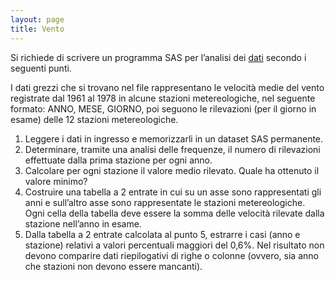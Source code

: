 ```yaml
---
layout: page
title: Vento
---
```


Si richiede di scrivere un programma SAS per l’analisi dei [dati](../dati/vento.csv) secondo i seguenti punti.

I dati grezzi che si trovano nel file rappresentano le velocità medie del vento registrate dal 1961 al 1978 in alcune stazioni metereologiche, nel seguente formato: ANNO, MESE, GIORNO, poi seguono le rilevazioni (per il giorno in esame) delle 12 stazioni metereologiche.

1.    Leggere i dati in ingresso e memorizzarli in un dataset SAS permanente.
1.    Determinare, tramite una analisi delle frequenze, il numero di rilevazioni effettuate dalla prima stazione per ogni anno.
1.    Calcolare per ogni stazione il valore medio rilevato. Quale ha ottenuto il valore minimo?
1.    Costruire una tabella a 2 entrate in cui su un asse sono rappresentati gli anni e sull’altro asse sono rappresentate le stazioni metereologiche. Ogni cella della tabella deve essere la somma delle velocità rilevate dalla stazione nell’anno in esame.
1.    Dalla tabella a 2 entrate calcolata al punto 5, estrarre i casi (anno e stazione) relativi a valori percentuali maggiori del 0,6%. Nel risultato non devono comparire dati riepilogativi di righe o colonne (ovvero, sia anno che stazioni non devono essere mancanti).
